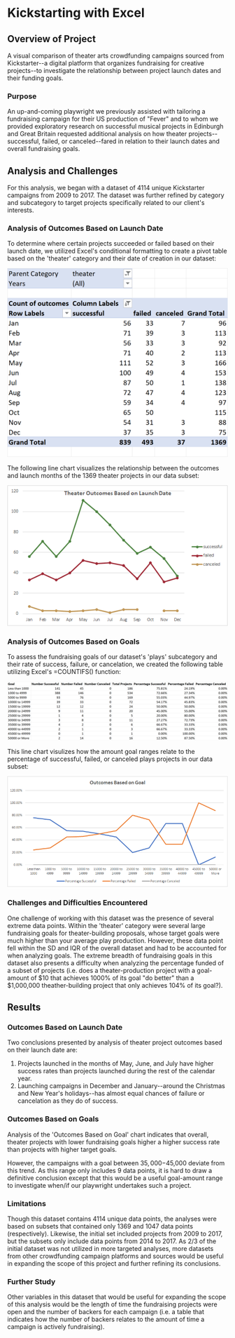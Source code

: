 # Kickstarting with Excel

## Overview of Project
A visual comparison of theater arts crowdfunding campaigns sourced from Kickstarter--a digital platform that organizes fundraising for creative projects--to investigate the relationship between project launch dates and their funding goals.

### Purpose
An up-and-coming playwright we previously assisted with tailoring a fundraising campaign for their US production of "Fever" and to whom we provided exploratory research on successful musical projects in Edinburgh and Great Britain requested additional analysis on how theater projects--successful, failed, or canceled--fared in relation to their launch dates and overall fundraising goals. 

## Analysis and Challenges
For this analysis, we began with a dataset of 4114 unique Kickstarter campaigns from 2009 to 2017. The dataset was further refined by category and subcategory to target projects specifically related to our client's interests.

### Analysis of Outcomes Based on Launch Date
To determine where certain projects succeeded or failed based on their launch date, we utilized Excel's conditional formatting to create a pivot table based on the 'theater' category and their date of creation in our dataset:

![Theater Outcomes Table](https://github.com/Jay-ni13/kickstarter-analysis/blob/main/Resources/Theater_Outcomes_Table.png)

The following line chart visualizes the relationship between the outcomes and launch months of the 1369 theater projects in our data subset:

![Theater Outcomes Based on Launch Date](https://github.com/Jay-ni13/kickstarter-analysis/blob/main/Resources/Theater_Outcomes_vs_Launch.png)

### Analysis of Outcomes Based on Goals
To assess the fundraising goals of our dataset's 'plays' subcategory and their rate of success, failure, or cancelation, we created the following table utilizing Excel's =COUNTIFS() function:

![Outcomes vs Goals Table](https://github.com/Jay-ni13/kickstarter-analysis/blob/main/Resources/Outcomes_vs_Goals_Table.png)

This line chart visulizes how the amount goal ranges relate to the percentage of successful, failed, or canceled plays projects in our data subset:

![Outcomes Based on Goal](https://github.com/Jay-ni13/kickstarter-analysis/blob/main/Resources/Outcomes_vs_Goals.png)

### Challenges and Difficulties Encountered
One challenge of working with this dataset was the presence of several extreme data points. Within the 'theater' category were several large fundraising goals for theater-building proposals, whose target goals were much higher than your average play production. However, these data point fell within the SD and IQR of the overall dataset and had to be accounted for when analyzing goals. 
The extreme breadth of fundraising goals in this dataset also presents a difficulty when analyzing the percentage funded of a subset of projects (i.e. does a theater-production project with a goal-amount of $10 that achieves 1000% of its goal "do better" than a $1,000,000 theather-building project that only achieves 104% of its goal?).

## Results

### Outcomes Based on Launch Date
Two conclusions presented by analysis of theater project outcomes based on their launch date are: 
1) Projects launched in the months of May, June, and July have higher success rates than projects launched during the rest of the calendar year.
2) Launching campaigns in December and January--around the Christmas and New Year's holidays--has almost equal chances of failure or cancelation as they do of success.

### Outcomes Based on Goals
Analysis of the 'Outcomes Based on Goal' chart indicates that overall, theater projects with lower fundraising goals higher a higher success rate than projects with higher target goals.

However, the campaigns with a goal between $35,000-$45,000 deviate from this trend. As this range only includes 9 data points, it is hard to draw a definitive      conclusion except that this would be a useful goal-amount range to investigate when/if our playwright undertakes such a project.

### Limitations
Though this dataset contains 4114 unique data points, the analyses were based on subsets that contained only 1369 and 1047 data points (respectively). Likewise, the initial set included projects from 2009 to 2017, but the subsets only include data points from 2014 to 2017. As 2/3 of the initial dataset was not utilized in more targeted analyses, more datasets from other crowdfunding campaign platforms and sources would be useful in expanding the scope of this project and further refining its conclusions.

### Further Study
Other variables in this dataset that would be useful for expanding the scope of this analysis would be the length of time the fundraising projects were open and the number of backers for each campaign (i.e. a table that indicates how the number of backers relates to the amount of time a campaign is actively fundraising).
